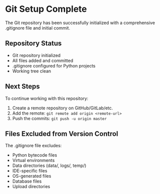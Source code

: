 # Git Setup Complete

The Git repository has been successfully initialized with a comprehensive .gitignore file and initial commit.

## Repository Status
- Git repository initialized
- All files added and committed
- .gitignore configured for Python projects
- Working tree clean

## Next Steps
To continue working with this repository:

1. Create a remote repository on GitHub/GitLab/etc.
2. Add the remote: `git remote add origin <remote-url>`
3. Push the commits: `git push -u origin master`

## Files Excluded from Version Control
The .gitignore file excludes:
- Python bytecode files
- Virtual environments
- Data directories (data/, logs/, temp/)
- IDE-specific files
- OS-generated files
- Database files
- Upload directories